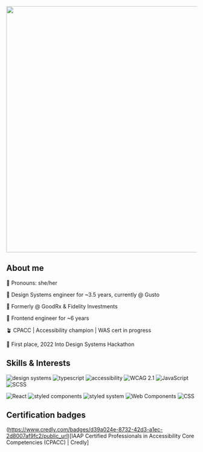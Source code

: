 <img width="650px" alt="" src="https://user-images.githubusercontent.com/21375185/189189766-89615af1-d9dd-46b4-877f-d36594c934cc.png">

## About me

🌱 Pronouns: she/her

🌿 Design Systems engineer for ~3.5 years, currently @ Gusto

🌼 Formerly @ GoodRx & Fidelity Investments

🍂 Frontend engineer for ~6 years

🪴 CPACC | Accessibility champion | WAS cert in progress

🔔 First place, 2022 Into Design Systems Hackathon

## Skills & Interests
<img alt="design systems" src="https://img.shields.io/badge/Design Systems-0D1B36"> <img alt="typescript" src="https://img.shields.io/badge/Typescript-50A1B2"> <img alt="accessibility" src="https://img.shields.io/badge/Accessibility-1C5963"> <img alt="WCAG 2.1" src="https://img.shields.io/badge/WCAG 2.1-554949"> <img alt="JavaScript" src="https://img.shields.io/badge/JavaScript-3B6B4C"> <img alt="SCSS" src="https://img.shields.io/badge/SCSS-31677F">

<img alt="React" src="https://img.shields.io/badge/React-90CED7"> <img alt="styled components" src="https://img.shields.io/badge/styled components-132F53"> <img alt="styled system" src="https://img.shields.io/badge/styled system-4E4549"> <img alt="Web Components" src="https://img.shields.io/badge/Web Components-336F47"> <img alt="CSS" src="https://img.shields.io/badge/CSS-193C5D"> 

## Certification badges

(https://www.credly.com/badges/d39a024e-8732-42d3-a1ec-2d8007af9fc2/public_url)[IAAP Certified Professionals in Accessibility Core Competencies (CPACC) | Credly]
